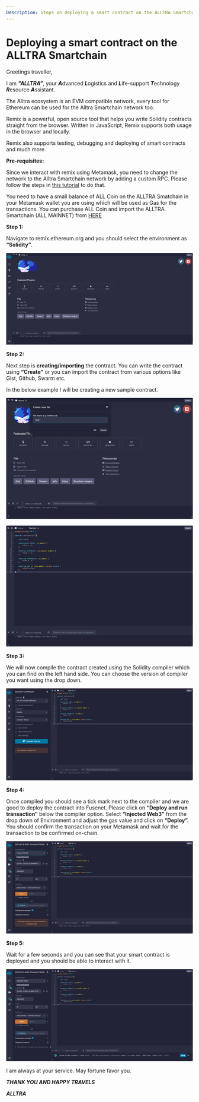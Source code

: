 ```yaml
---
Description: Steps on deploying a smart contract on the ALLTRA Smartchain through Remix.
---
```


# Deploying a smart contract on the ALLTRA Smartchain


Greetings traveller, 

I am ***"ALLTRA"***, your ***A***dvanced ***L***ogistics and ***L***ife-support ***T***echnology ***R***esource ***A***ssistant. 

The Alltra ecosystem is an EVM compatible network, every tool for Ethereum can be used for the Alltra Smartchain network too.

Remix is a powerful, open source tool that helps you write Solidity contracts straight from the browser. Written in JavaScript, Remix supports both usage in the browser and locally.

Remix also supports testing, debugging and deploying of smart contracts and much more.

 **Pre-requisites:**

Since we interact with remix using Metamask, you need to change the network to the Alltra Smartchain network by adding a custom RPC. Please follow the steps in [this tutorial](https://docs.alltra.global/the-fuse-studio/getting-started/how-to-add-fuse-to-your-metamask) to do that.

You need to have a small balance of ALL Coin on the ALLTRA Smatchain in your Metamask wallet you are using which will be used as Gas for the transactions. You can purchase ALL Coin and import the ALLTRA Smartchain (ALL MAINNET) from [HERE](https://www.alltraverse.com/express-checkout)

 **Step 1:**

Navigate to remix.ethereum.org and you should select the environment as **“Solidity”**.

![](../.gitbook/assets/0%20%288%29.png)

**Step 2:**

Next step is **creating/importing** the contract. You can write the contract using **“Create”** or you can import the contract from various options like Gist, Github, Swarm etc.

In the below example I will be creating a new sample contract.

![](../.gitbook/assets/1%20%2811%29.png)

![](../.gitbook/assets/2%20%2811%29.png)

 **Step 3:**

We will now compile the contract created using the Solidity compiler which you can find on the left hand side. You can choose the version of compiler you want using the drop down.

![](../.gitbook/assets/3%20%2810%29.png)

**Step 4:**

Once compiled you should see a tick mark next to the compiler and we are good to deploy the contract into Fusenet. Please click on **“Deploy and run transaction”** below the compiler option. Select **“Injected Web3”** from the drop down of Environment and adjust the gas value and click on **“Deploy”.** You should confirm the transaction on your Metamask and wait for the transaction to be confirmed on-chain.

![](../.gitbook/assets/4%20%2810%29.png)

 **Step 5:**

Wait for a few seconds and you can see that your smart contract is deployed and you should be able to interact with it.

![](../.gitbook/assets/5%20%287%29.png)


 I am always at your service.
   May fortune favor you.

   ***THANK YOU AND HAPPY TRAVELS***

***ALLTRA***   
